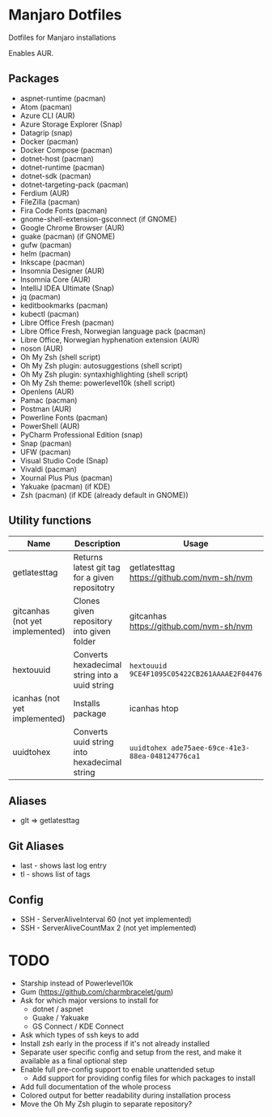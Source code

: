 # Manjaro Dotfiles

Dotfiles for Manjaro installations

Enables AUR.

## Packages

- aspnet-runtime (pacman)
- Atom (pacman)
- Azure CLI (AUR)
- Azure Storage Explorer (Snap)
- Datagrip (snap)
- Docker (pacman)
- Docker Compose (pacman)
- dotnet-host (pacman)
- dotnet-runtime (pacman)
- dotnet-sdk (pacman)
- dotnet-targeting-pack (pacman)
- Ferdium (AUR)
- FileZilla (pacman)
- Fira Code Fonts (pacman)
- gnome-shell-extension-gsconnect (if GNOME)
- Google Chrome Browser (AUR)
- guake (pacman) (if GNOME)
- gufw (pacman)
- helm (pacman)
- Inkscape (pacman)
- Insomnia Designer (AUR)
- Insomnia Core (AUR)
- IntelliJ IDEA Ultimate (Snap)
- jq (pacman)
- keditbookmarks (pacman)
- kubectl (pacman)
- Libre Office Fresh (pacman)
- Libre Office Fresh, Norwegian language pack (pacman)
- Libre Office, Norwegian hyphenation extension (AUR)
- noson (AUR)
- Oh My Zsh (shell script)
- Oh My Zsh plugin: autosuggestions (shell script)
- Oh My Zsh plugin: syntaxhighlighting (shell script)
- Oh My Zsh theme: powerlevel10k (shell script)
- Openlens (AUR)
- Pamac (pacman)
- Postman (AUR)
- Powerline Fonts (pacman)
- PowerShell (AUR)
- PyCharm Professional Edition (snap)
- Snap (pacman)
- UFW (pacman)
- Visual Studio Code (Snap)
- Vivaldi (pacman)
- Xournal Plus Plus (pacman)
- Yakuake (pacman) (if KDE)
- Zsh (pacman) (if KDE (already default in GNOME))


## Utility functions

| Name                            | Description                                    | Usage                                            |
|---------------------------------|------------------------------------------------|--------------------------------------------------|
| getlatesttag                    | Returns latest git tag for a given repositotry | getlatesttag https://github.com/nvm-sh/nvm       |
| gitcanhas (not yet implemented) | Clones given repository into given folder      | gitcanhas https://github.com/nvm-sh/nvm          |
| hextouuid                       | Converts hexadecimal string into a uuid string | `hextouuid 9CE4F1095C05422CB261AAAAE2F04476`     |
| icanhas (not yet implemented)   | Installs package                               | icanhas htop                                     |
| uuidtohex                       | Converts uuid string into hexadecimal string   | `uuidtohex ade75aee-69ce-41e3-88ea-048124776ca1` |


## Aliases
- glt => getlatesttag

## Git Aliases
- last - shows last log entry
- tl - shows list of tags

## Config
- SSH - ServerAliveInterval 60 (not yet implemented)
- SSH - ServerAliveCountMax 2 (not yet implemented)


# TODO
- Starship instead of Powerlevel10k
- Gum (https://github.com/charmbracelet/gum)
- Ask for which major versions to install for
  - dotnet / aspnet
  - Guake / Yakuake
  - GS Connect / KDE Connect
- Ask which types of ssh keys to add
- Install zsh early in the process if it's not already installed
- Separate user specific config and setup from the rest, and make it available as a final optional step
- Enable full pre-config support to enable unattended setup
  - Add support for providing config files for which packages to install
- Add full documentation of the whole process
- Colored output for better readability during installation process
- Move the Oh My Zsh plugin to separate repository?
